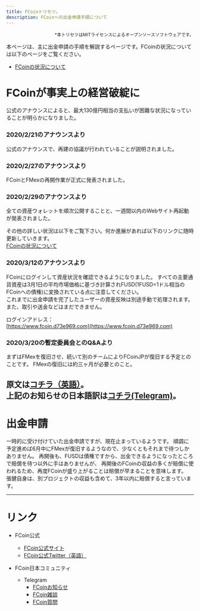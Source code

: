```yaml
---
title: FCoinトリセツ。
description: FCoinへの出金申請手順について
---
```


<div style="text-align: right;">
    <small>*本トリセツはMITライセンスによるオープンソースソフトウェアです。</small>
</div> 

本ページは、主に出金申請の手順を解説するページです。FCoinの状況については以下のページをご覧ください。
- [FCoinの状況について](./history.html)

# FCoinが事実上の経営破綻に

公式のアナウンスによると、最大130億円相当の支払いが困難な状況になっていることが明らかになりました。  

### 2020/2/21のアナウンスより  
公式のアナウンスで、再建の協議が行われていることが説明されました。

### 2020/2/27のアナウンスより
FCoinとFMexの再開作業が正式に発表されました。

### 2020/2/29のアナウンスより
全ての資産ウォレットを順次公開することと、一週間以内のWebサイト再起動が発表されました。

その他の詳しい状況は以下をご覧下さい。何か進展があれば以下のリンクに随時更新していきます。  
[FCoinの状況について](./history.html)

### 2020/3/12のアナウンスより

FCoinにログインして資産状況を確認できるようになりました。
すべての主要通貨資産は3月1日の平均市場価格に基づき計算されFUSD(1FUSD=1ドル相当のFCoinへの債権)に変換されている点に注意してください。  
これまでに出金申請を完了したユーザーの資産反映は別途手動で処理されます。  
また、取引や送金などはまだできません。

ログインアドレス：  
[https://www.fcoin.d73e969.com](https://www.fcoin.d73e969.com)

### 2020/3/20の暫定委員会とのQ&Aより

まずはFMexを復旧させ、続いて別のチームによりFCoinJPが復旧する予定とのことです。
FMexの復旧には約三ヶ月が必要とのこと。

原文は[コチラ（英語）](https://fnotice.zendesk.com/hc/en-us/articles/360044785494)。  
上記のお知らせの日本語訳は[コチラ(Telegram)](https://t.me/fcoinfanjapanese/1479)。
---

# 出金申請

一時的に受け付けていた出金申請ですが、現在止まっているようです。
順調に予定進めば6月中にFMexが復旧するようなので、少なくともそれまで待つしかありません。
再開後も、FUSDは債権ですから、出金できるようになったところで賠償を待つ以外に手はありませんが、
再開後のFCoinの収益の多くが賠償に使われるため、再度FCoinが盛り上がることは賠償が早まることを意味します。  
張健自身は、別プロジェクトの収益も含めて、3年以内に賠償すると言っています。

---

# リンク
- FCoin公式
    - [FCoin公式サイト](https://www.fcoin.com)
    - [FCoin公式Twitter（英語）](https://twitter.com/FCoinOfficial)

- FCoin日本コミュニティ
    - Telegram
        - [FCoinお知らせ](https://t.me/fcoinfanjapanese)
        - [FCoin雑談](https://t.me/fcoinchatjapanese)
        - [FCoin質問](https://t.me/joinchat/H6Li9VMbf4A0XPt6DeJgVA)
